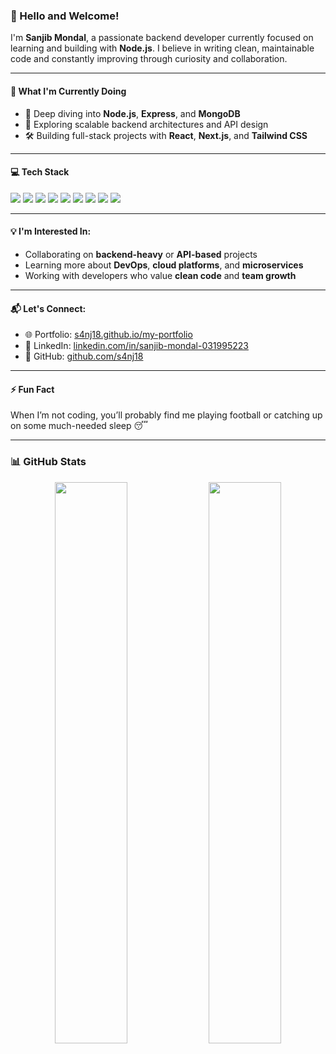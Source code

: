 ### 👋 Hello and Welcome!

I'm **Sanjib Mondal**, a passionate backend developer currently focused on learning and building with **Node.js**. I believe in writing clean, maintainable code and constantly improving through curiosity and collaboration.

---

#### 🚀 What I'm Currently Doing
- 🌱 Deep diving into **Node.js**, **Express**, and **MongoDB**
- 🧠 Exploring scalable backend architectures and API design
- 🛠️ Building full-stack projects with **React**, **Next.js**, and **Tailwind CSS**

---

#### 💻 Tech Stack

<p align="left">
  <img src="https://img.shields.io/badge/Node.js-339933?style=for-the-badge&logo=node.js&logoColor=white"/>
  <img src="https://img.shields.io/badge/Express.js-000000?style=for-the-badge&logo=express&logoColor=white"/>
  <img src="https://img.shields.io/badge/MongoDB-4EA94B?style=for-the-badge&logo=mongodb&logoColor=white"/>
  <img src="https://img.shields.io/badge/MySQL-005C84?style=for-the-badge&logo=mysql&logoColor=white"/>
  <img src="https://img.shields.io/badge/React.js-61DAFB?style=for-the-badge&logo=react&logoColor=black"/>
  <img src="https://img.shields.io/badge/Next.js-000000?style=for-the-badge&logo=next.js&logoColor=white"/>
  <img src="https://img.shields.io/badge/TailwindCSS-06B6D4?style=for-the-badge&logo=tailwindcss&logoColor=white"/>
  <img src="https://img.shields.io/badge/Git-F05032?style=for-the-badge&logo=git&logoColor=white"/>
  <img src="https://img.shields.io/badge/GitHub-181717?style=for-the-badge&logo=github&logoColor=white"/>
</p>

---

#### 💡 I'm Interested In:
- Collaborating on **backend-heavy** or **API-based** projects
- Learning more about **DevOps**, **cloud platforms**, and **microservices**
- Working with developers who value **clean code** and **team growth**

---

#### 📬 Let's Connect:
- 🌐 Portfolio: [s4nj18.github.io/my-portfolio](https://s4nj18.github.io/my-portfolio/)
- 💼 LinkedIn: [linkedin.com/in/sanjib-mondal-031995223](https://www.linkedin.com/in/sanjib-mondal-031995223/)
- 📂 GitHub: [github.com/s4nj18](https://github.com/s4nj18)

---

#### ⚡ Fun Fact
When I’m not coding, you’ll probably find me playing football or catching up on some much-needed sleep 😴

---

### 📊 GitHub Stats

<p align="center">
  <img src="https://github-readme-stats.vercel.app/api?username=s4nj18&show_icons=true&title_color=ff8c00&icon_color=bb2acf&text_color=daf7dc&bg_color=151515" width="48%" />
  <img src="https://github-readme-stats.vercel.app/api/top-langs/?username=s4nj18&layout=compact&bg_color=151515&text_color=daf7dc" width="48%" />
</p>
